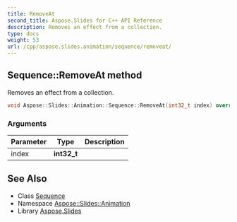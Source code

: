 ```yaml
---
title: RemoveAt
second_title: Aspose.Slides for C++ API Reference
description: Removes an effect from a collection.
type: docs
weight: 53
url: /cpp/aspose.slides.animation/sequence/removeat/
---
```

## Sequence::RemoveAt method


Removes an effect from a collection.

```cpp
void Aspose::Slides::Animation::Sequence::RemoveAt(int32_t index) override
```


### Arguments

| Parameter | Type | Description |
| --- | --- | --- |
| index | **int32_t** |  |

## See Also

* Class [Sequence](../)
* Namespace [Aspose::Slides::Animation](../../)
* Library [Aspose.Slides](../../../)
